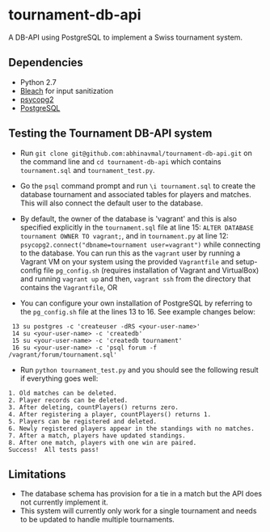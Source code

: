 # tournament-db-api
A DB-API using PostgreSQL to implement a Swiss tournament system.

## Dependencies
- Python 2.7
- [Bleach](https://bleach.readthedocs.io/en/latest/) for input sanitization
- [psycopg2](http://initd.org/psycopg/)
- [PostgreSQL](https://www.postgresql.org/)

## Testing the Tournament DB-API system
- Run `git clone git@github.com:abhinavmal/tournament-db-api.git` on the command line and
`cd tournament-db-api` which contains `tournament.sql` and `tournament_test.py`.

- Go the `psql` command prompt and run `\i tournament.sql` to create the database tournament and associated tables for players and matches. This will also connect the default user to the database.
<!-- - The implementation assumes that a database with the name `tournament` has been already created, and the user
is connected to it. So run the following commands in the `psql` prompt (type `psql` on command line and it should take you to the `>psql prompt`) if that is not the case, to create and connect to the database:
    ```
    CREATE DATABASE tournament;
    \c tournament
    ``` -->

- By default, the owner of the database is 'vagrant' and this is also specified explicitly in the `tournament.sql` file at line 15: `ALTER DATABASE tournament OWNER TO vagrant;`, and in `tournament.py` at line 12: `psycopg2.connect("dbname=tournament user=vagrant")` while connecting to the database. You can run this as the `vagrant` user by running a Vagrant VM on your system using the provided `Vagrantfile` and setup-config file `pg_config.sh` (requires installation of Vagrant and VirtualBox) and running `vagrant up` and then, `vagrant ssh` from the directory that contains the `Vagrantfile`, OR

- You can configure your own installation of PostgreSQL by referring to the `pg_config.sh` file at the lines 13 to 16. See example changes below:
```
 13 su postgres -c 'createuser -dRS <your-user-name>'
 14 su <your-user-name> -c 'createdb'
 15 su <your-user-name> -c 'createdb tournament'
 16 su <your-user-name> -c 'psql forum -f /vagrant/forum/tournament.sql'
 ```


- Run `python tournament_test.py` and you should see the following result if everything goes well:
```
1. Old matches can be deleted.
2. Player records can be deleted.
3. After deleting, countPlayers() returns zero.
4. After registering a player, countPlayers() returns 1.
5. Players can be registered and deleted.
6. Newly registered players appear in the standings with no matches.
7. After a match, players have updated standings.
8. After one match, players with one win are paired.
Success!  All tests pass!
```

## Limitations
- The database schema has provision for a tie in a match but the API does not currently implement it.
- This system will currently only work for a single tournament and needs to be updated to handle multiple
tournaments.
